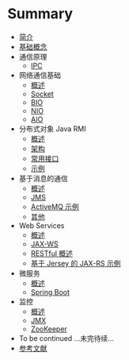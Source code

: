 # Summary

* [简介](README.md)
* [基础概念](docs/basic.md)
* 通信原理
    * [IPC](docs/ipc.md)
* 网络通信基础
    * [概述](docs/net-overview.md)
    * [Socket](docs/socket.md)
    * [BIO](docs/bio.md)
    * [NIO](docs/nio.md)
    * [AIO](docs/aio.md)
* 分布式对象 Java RMI
    * [概述](docs/rmi-overview.md)
    * [架构](docs/architecture.md)
    * [常用接口](docs/api.md)
    * [示例](docs/example.md)
* 基于消息的通信
    * [概述](docs/mq-overview.md)
    * [JMS](docs/jms.md)
    * [ActiveMQ 示例](docs/actiovemq.md)
    * [其他](docs/mq-other.md)
* Web Services
    * [概述](docs/web-overview.md)
    * [JAX-WS](docs/jax-ws.md)
    * [RESTful 概述](docs/rest.md)
    * [基于 Jersey 的 JAX-RS 示例 ](docs/jersey.md)
* 微服务
    * [概述](docs/mas-overview.md)
    * [Spring Boot](docs/spring-boot.md)
* 监控
    * [概述](docs/monitor-overview.md)
    * [JMX](docs/jmx.md)
    * [ZooKeeper](docs/zookeeper.md)
* To be continued ...未完待续...
* [参考文献](docs/Ref.md)

